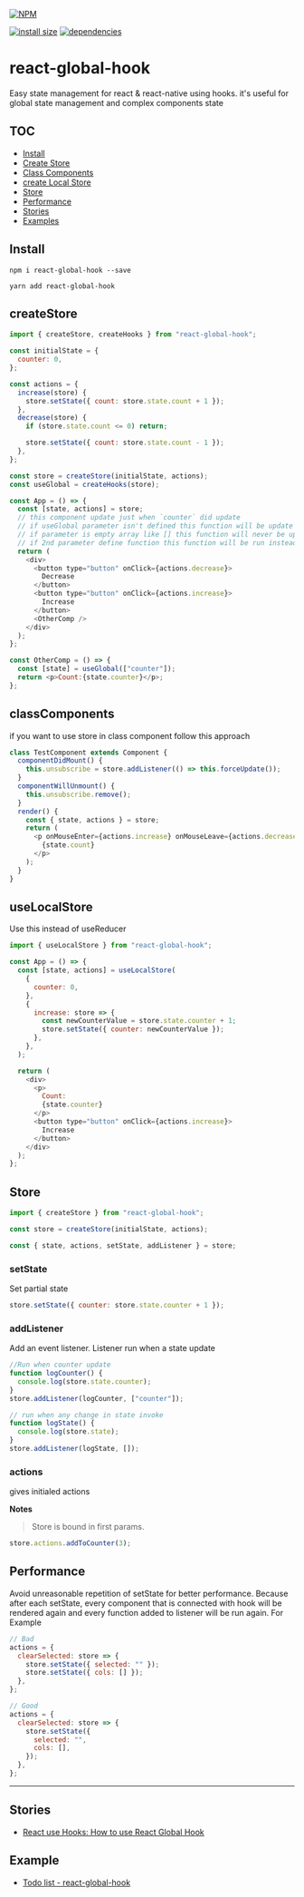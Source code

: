 [![NPM](https://nodei.co/npm/react-global-hook.png)](https://nodei.co/npm/react-global-hook/)

[![install size](https://packagephobia.now.sh/badge?p=react-global-hook)](https://packagephobia.now.sh/result?p=react-global-hook) [![dependencies](https://david-dm.org/hosseinmd/react-global-hook.svg)](https://david-dm.org/hosseinmd/react-global-hook.svg)

# react-global-hook

Easy state management for react & react-native using hooks.
it's useful for global state management and complex components state

## TOC

- [Install](#Install)
- [Create Store](#createStore)
- [Class Components](#classComponents)
- [create Local Store ](#useLocalStore)
- [Store](#Store)
- [Performance](#Performance)
- [Stories](#Stories)
- [Examples](#Example)

## Install

```npm
npm i react-global-hook --save
```

```npm
yarn add react-global-hook
```

## createStore

```javascript
import { createStore, createHooks } from "react-global-hook";

const initialState = {
  counter: 0,
};

const actions = {
  increase(store) {
    store.setState({ count: store.state.count + 1 });
  },
  decrease(store) {
    if (store.state.count <= 0) return;

    store.setState({ count: store.state.count - 1 });
  },
};

const store = createStore(initialState, actions);
const useGlobal = createHooks(store);

const App = () => {
  const [state, actions] = store;
  // this component update just when `counter` did update
  // if useGlobal parameter isn't defined this function will be update at any change state
  // if parameter is empty array like [] this function will never be update
  // if 2nd parameter define function this function will be run instead update componentF
  return (
    <div>
      <button type="button" onClick={actions.decrease}>
        Decrease
      </button>
      <button type="button" onClick={actions.increase}>
        Increase
      </button>
      <OtherComp />
    </div>
  );
};

const OtherComp = () => {
  const [state] = useGlobal(["counter"]);
  return <p>Count:{state.counter}</p>;
};
```

## classComponents

if you want to use store in class component follow this approach

```javascript
class TestComponent extends Component {
  componentDidMount() {
    this.unsubscribe = store.addListener(() => this.forceUpdate());
  }
  componentWillUnmount() {
    this.unsubscribe.remove();
  }
  render() {
    const { state, actions } = store;
    return (
      <p onMouseEnter={actions.increase} onMouseLeave={actions.decrease}>
        {state.count}
      </p>
    );
  }
}
```

## useLocalStore

Use this instead of useReducer

```javascript
import { useLocalStore } from "react-global-hook";

const App = () => {
  const [state, actions] = useLocalStore(
    {
      counter: 0,
    },
    {
      increase: store => {
        const newCounterValue = store.state.counter + 1;
        store.setState({ counter: newCounterValue });
      },
    },
  );

  return (
    <div>
      <p>
        Count:
        {state.counter}
      </p>
      <button type="button" onClick={actions.increase}>
        Increase
      </button>
    </div>
  );
};
```

## Store

```javascript
import { createStore } from "react-global-hook";

const store = createStore(initialState, actions);

const { state, actions, setState, addListener } = store;
```

### setState

Set partial state

```js
store.setState({ counter: store.state.counter + 1 });
```

### addListener

Add an event listener.
Listener run when a state update

```js example
//Run when counter update
function logCounter() {
  console.log(store.state.counter);
}
store.addListener(logCounter, ["counter"]);

// run when any change in state invoke
function logState() {
  console.log(store.state);
}
store.addListener(logState, []);
```

### actions

gives initialed actions

**Notes**

> Store is bound in first params.

```js
store.actions.addToCounter(3);
```

## Performance

Avoid unreasonable repetition of setState for better performance. Because after each setState, every component that is connected with hook will be rendered again and every function added to listener will be run again.
For Example

```javascript
// Bad
actions = {
  clearSelected: store => {
    store.setState({ selected: "" });
    store.setState({ cols: [] });
  },
};
```

```javascript
// Good
actions = {
  clearSelected: store => {
    store.setState({
      selected: "",
      cols: [],
    });
  },
};
```

---

## Stories

- [React use Hooks: How to use React Global Hook](https://medium.com/@hosseinm.developer/manage-state-with-react-hooks-how-to-use-react-global-hook-785331e5f1f)

## Example

- [Todo list - react-global-hook](https://codesandbox.io/s/react-global-hook-tpc3y)
